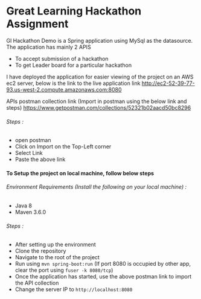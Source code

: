 # Great Learning Hackathon Assignment


Gl Hackathon Demo is a Spring application using MySql as the datasource. The application has mainly 2 APIS
* To accept submission of a hackathon
* To get Leader board for a particular hackathon

I have deployed the application for easier viewing of the project on an AWS ec2 server, below is the link to the live application
link
http://ec2-52-39-77-93.us-west-2.compute.amazonaws.com:8080

APIs postman collection link (Import in postman using the below link and steps)
https://www.getpostman.com/collections/52321b02aacd50bc8296

###### Steps : 
* open postman
* Click on Import on the Top-Left corner
* Select Link
* Paste the above link



#### To Setup the project on local machine, follow below steps

###### Environment Requirements (Install the following on your local machine) :
* Java 8
* Maven 3.6.0

###### Steps :
* After setting up the environment
* Clone the repository
* Navigate to the root of the project
* Run using ```mvn spring-boot:run```  (If port 8080 is occupied by other app, clear the port using ```fuser -k 8080/tcp```)
* Once the application has started, use the above postman link to import the API collection
* Change the server IP to ```http://localhost:8080```

